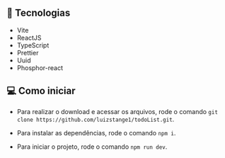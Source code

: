 ## 🚀 Tecnologias

- Vite
- ReactJS
- TypeScript
- Prettier
- Uuid
- Phosphor-react

## 💻 Como iniciar

- Para realizar o download e acessar os arquivos, rode o comando `git clone https://github.com/luizstange1/todoList.git`.

- Para instalar as dependências, rode o comando `npm i`.

- Para iniciar o projeto, rode o comando `npm run dev`.
